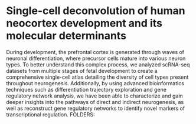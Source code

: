 # Single-cell deconvolution of human neocortex development and its molecular determinants
During development, the prefrontal cortex is generated through waves of neuronal differentiation, where precursor cells mature into various neuron types. To better understand this complex process, we analyzed scRNA-seq datasets from multiple stages of fetal development to create a comprehensive single-cell atlas detailing the diversity of cell types present throughout neurogenesis. Additionally, by using advanced bioinformatics techniques such as differentiation trajectory exploration and gene regulatory network analysis, we have been able to characterize and gain deeper insights into the pathways of direct and indirect neurogenesis, as well as reconstruct gene regulatory networks to identify novel markers of transcriptional regulation.
FOLDERS:
